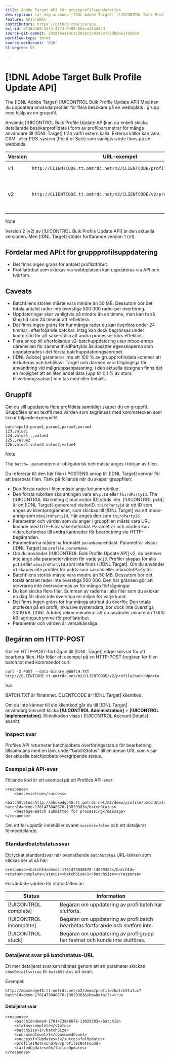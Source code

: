 ```yaml
---
title: Adobe Target API för gruppprofilsuppdatering
description: Lär dig använda [!DNL Adobe Target] [!UICONTROL Bulk Profile Update API] för att skicka profildata till flera besökare [!DNL Target] för målinriktning.
feature: APIs/SDKs
contributors: https://github.com/icaraps
exl-id: 0f38d109-5273-4f73-9488-80eca115d44d
source-git-commit: 2934fbaa1dc3cd92bc5a434937e5db9a617009a9
workflow-type: tm+mt
source-wordcount: '828'
ht-degree: 0%

---
```


# [!DNL Adobe Target Bulk Profile Update API]

The [!DNL Adobe Target] [!UICONTROL Bulk Profile Update API] Med kan du uppdatera användarprofiler för flera besökare på en webbplats i grupp med hjälp av en gruppfil.

Använda [!UICONTROL Bulk Profile Update API]kan du enkelt skicka detaljerade besökarprofildata i form av profilparametrar för många användare till [!DNL Target] från valfri extern källa. Externa källor kan vara CRM- eller POS-system (Point of Sale) som vanligtvis inte finns på en webbsida.

| Version | URL-exempel | Funktioner |
| --- | --- | --- |
| v1 | `http://CLIENTCODE.tt.omtrdc.net/m2/CLIENTCODE/profile/batchUpdate` | Stöd endast för bulkprofiluppdatering. |
| v2 | `http://CLIENTCODE.tt.omtrdc.net/m2/CLIENTCODE/v2/profile/batchUpdate` | <ul><li>Skapa profil om den inte hittas.</li><li>Statusuppdatering per rad.</li></ul> |

>[!NOTE]
>
>Version 2 (v2) av [!UICONTROL Bulk Profile Update API] är den aktuella versionen. Men [!DNL Target] stöder fortfarande version 1 (v1).

## Fördelar med API:t för gruppprofilsuppdatering

* Det finns ingen gräns för antalet profilattribut.
* Profilattribut som skickas via webbplatsen kan uppdateras via API och tvärtom.

## Caveats

* Batchfilens storlek måste vara mindre än 50 MB. Dessutom bör det totala antalet rader inte överstiga 500 000 rader per överföring.
* Uppdateringar sker vanligtvis på mindre än en timme, men kan ta så lång tid som 24 timmar att reflektera.
* Det finns ingen gräns för hur många rader du kan överföra under 24 timmar i efterföljande batchar. Intag kan dock begränsas under kontorstid för att säkerställa att andra processer körs effektivt.
* Flera anrop till efterföljande v2-batchuppdatering utan mbox-anrop däremellan för samma thirdPartyIds åsidosätter egenskaperna som uppdaterades i det första batchuppdateringsanropet.
* [!DNL Adobe] garanterar inte att 100 % av gruppprofilsdata kommer att inkluderas och behållas i Target och därmed vara tillgängliga för användning vid målgruppsanpassning. I den aktuella designen finns det en möjlighet att en liten andel data (upp till 0,1 % av stora tillverkningssatser) inte tas med eller behålls.

## Gruppfil

Om du vill uppdatera flera profildata samtidigt skapar du en gruppfil. Gruppfilen är en textfil med värden som avgränsas med kommatecken som liknar följande exempelfil.

``````
batch=pcId,param1,param2,param3,param4
123,value1
124,value1,,,value4
125,,value2
126,value1,value2,value3,value4
``````

>[!NOTE]
>
>The `batch=` -parametern är obligatorisk och måste anges i början av filen.

Du refererar till den här filen i POSTENS anrop till [!DNL Target] servrar för att bearbeta filen. Tänk på följande när du skapar gruppfilen:

* Den första raden i filen måste ange kolumnrubriker.
* Den första rubriken ska antingen vara en `pcId` eller `thirdPartyId`. The [!UICONTROL Marketing Cloud visitor ID] stöds inte. [!UICONTROL pcId] är en [!DNL Target]-genererad visitorID. `thirdPartyId` är ett ID som anges av klientprogrammet, som skickas till [!DNL Target] via ett mbox-anrop som `mbox3rdPartyId`. Här anges den som `thirdPartyId`.
* Parametrar och värden som du anger i gruppfilen måste vara URL-kodade med UTF-8 av säkerhetsskäl. Parametrar och värden kan vidarebefordras till andra kantnoder för bearbetning via HTTP-begäranden.
* Parametrarna måste ha formatet `paramName` endast. Parametrar visas i [!DNL Target] as `profile.paramName`.
* Om du använder [!UICONTROL Bulk Profile Update API] v2, du behöver inte ange alla parametervärden för varje `pcId`. Profiler skapas för alla `pcId` eller `mbox3rdPartyId` som inte finns i [!DNL Target]. Om du använder v1 skapas inte profiler för pcIds som saknas eller mbox3rdPartyIds.
* Batchfilens storlek måste vara mindre än 50 MB. Dessutom bör det totala antalet rader inte överstiga 500 000. Den här gränsen gör att servrarna inte översvämmas av för många förfrågningar.
* Du kan skicka flera filer. Summan av raderna i alla filer som du skickar en dag får dock inte överstiga en miljon för varje kund.
* Det finns ingen gräns för hur många attribut du överför. Den totala storleken på en profil, inklusive systemdata, bör dock inte överstiga 2000 kB. [!DNL Adobe] rekommenderar att du använder mindre än 1 000 kB lagringsutrymme för profilattribut.
* Parametrar och värden är versalkänsliga.

## Begäran om HTTP-POST

Gör en HTTP-POST-förfrågan till [!DNL Target] edge-servrar för att bearbeta filen. Här följer ett exempel på en HTTP-POST-begäran för filen batch.txt med kommandot curl:

``````
curl -X POST --data-binary @BATCH.TXT http://CLIENTCODE.tt.omtrdc.net/m2/CLIENTCODE/v2/profile/batchUpdate
``````

Var:

BATCH.TXT är filnamnet. CLIENTCODE är [!DNL Target] klientkod.

Om du inte känner till din klientkod går du till [!DNL Target] användargränssnitt klicka **[!UICONTROL Administration]** > **[!UICONTROL Implementation]**. Klientkoden visas i [!UICONTROL Account Details] -avsnitt.

### Inspect svar

Profiles API returnerar batchjobbets överföringsstatus för bearbetning tillsammans med en länk under&quot;batchStatus&quot; till en annan URL som visar det aktuella batchjobbets övergripande status.

### Exempel på API-svar

Följande kod är ett exempel på ett Profiles API-svar:

```
<response>
    <success>true</success>
    <batchStatus>http://mboxedge45.tt.omtrdc.net/m2/demo/profile/batchStatus?batchId=demo-1701473848678-13029383</batchStatus>
    <message>Batch submitted for processing</message>
</response>
```

Om ett fel uppstår innehåller svaret `success=false` och ett detaljerat felmeddelande.

### Standardbatchstatussvar

Ett lyckat standardsvar när ovanstående `batchStatus` URL-länken som klickas ser ut så här:

```
<response><batchId>demo4-1701473848678-13029383</batchId><status>complete</status><batchSize>1</batchSize></response>
```

Förväntade värden för statusfälten är:

| Status | Information |
| --- | --- |
| [!UICONTROL complete] | Begäran om uppdatering av profilbatch har slutförts. |
| [!UICONTROL incomplete] | Begäran om uppdatering av profilbatch bearbetas fortfarande och slutförs inte. |
| [!UICONTROL stuck] | Begäran om uppdatering av profilgrupp har fastnat och kunde inte slutföras. |

### Detaljerat svar på batchstatus-URL

Ett mer detaljerat svar kan hämtas genom att en parameter skickas `showDetails=true` till `batchStatus` url ovan.

Exempel:

```
http://mboxedge45.tt.omtrdc.net/m2/demo/profile/batchStatus?batchId=demo-1701473848678-13029383&showDetails=true
```

#### Detaljerat svar

```
<response>
    <batchId>demo4-1701473848678-13029383</batchId>
    <status>complete</status>
    <batchSize>1</batchSize>
    <consumedCount>1</consumedCount>
    <successfulUpdates>1</successfulUpdates>
    <profilesNotFound>0</profilesNotFound>
    <failedUpdates>0</failedUpdates>
</response>
```
